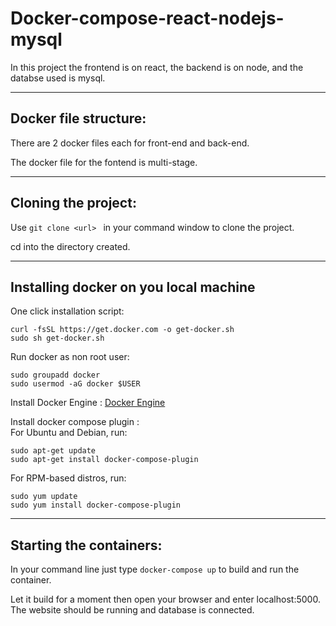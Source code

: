 # Docker-compose-react-nodejs-mysql
In this project the frontend is on react, the backend is on node, and the databse used is mysql.

---

## Docker file structure:
There are 2 docker files each for front-end and back-end.

The docker file for the fontend is multi-stage.

---

## Cloning the project:
Use ```git clone <url> ``` in your command window to clone the project.

cd into the directory created.

---

## Installing docker on you local machine
One click installation script:
```
curl -fsSL https://get.docker.com -o get-docker.sh
sudo sh get-docker.sh
```
Run docker as non root user:
```
sudo groupadd docker
sudo usermod -aG docker $USER
```
Install Docker Engine : [Docker Engine](https://docs.docker.com/engine/install/)

Install docker compose plugin :<br/>
For Ubuntu and Debian, run:

```
sudo apt-get update
sudo apt-get install docker-compose-plugin

```
For RPM-based distros, run:

```
sudo yum update
sudo yum install docker-compose-plugin

```
---

## Starting the containers:
In your command line just type ```docker-compose up``` to build and run the container.

Let it build for a moment then open your browser and enter localhost:5000. 
The website should be running and database is connected.

